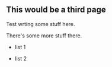 ## This would be a third page

Test wrting some stuff here. 

There's some more stuff there. 

* list 1

* list 2
